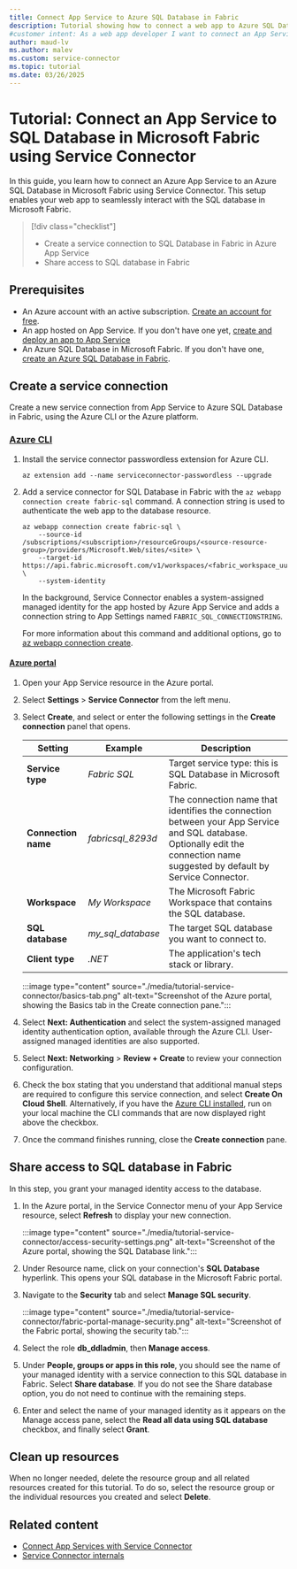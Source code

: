 ```yaml
---
title: Connect App Service to Azure SQL Database in Fabric
description: Tutorial showing how to connect a web app to Azure SQL Database in Microsoft Fabric using Service Connector
#customer intent: As a web app developer I want to connect an App Service resource to Azure SQL Database in Fabric so that my app can reach the SQL database in Microsoft Fabric.
author: maud-lv
ms.author: malev
ms.custom: service-connector
ms.topic: tutorial
ms.date: 03/26/2025
---
```


# Tutorial: Connect an App Service to SQL Database in Microsoft Fabric using Service Connector

In this guide, you learn how to connect an Azure App Service to an Azure SQL Database in Microsoft Fabric using Service Connector. This setup enables your web app to seamlessly interact with the SQL database in Microsoft Fabric.

> [!div class="checklist"]
> * Create a service connection to SQL Database in Fabric in Azure App Service
> * Share access to SQL database in Fabric

## Prerequisites

* An Azure account with an active subscription. [Create an account for free](https://azure.microsoft.com/free).
* An app hosted on App Service. If you don't have one yet, [create and deploy an app to App Service](/azure/app-service/quickstart-dotnetcore)
* An Azure SQL Database in Microsoft Fabric. If you don't have one, [create an Azure SQL Database in Fabric](./create.md).

## Create a service connection

Create a new service connection from App Service to Azure SQL Database in Fabric, using the Azure CLI or the Azure platform.

### [Azure CLI](#tab/azure-cli)

1. Install the service connector passwordless extension for Azure CLI.

    ```azurecli
    az extension add --name serviceconnector-passwordless --upgrade
    ```

1. Add a service connector for SQL Database in Fabric with the `az webapp connection create fabric-sql` command. A connection string is used to authenticate the web app to the database resource.

    ```azurecli
    az webapp connection create fabric-sql \
        --source-id /subscriptions/<subscription>/resourceGroups/<source-resource-group>/providers/Microsoft.Web/sites/<site> \
        --target-id https://api.fabric.microsoft.com/v1/workspaces/<fabric_workspace_uuid>/SqlDatabases/<fabric_sql_db_uuid> \
        --system-identity
    ```

    In the background, Service Connector enables a system-assigned managed identity for the app hosted by Azure App Service and adds a connection string to App Settings named `FABRIC_SQL_CONNECTIONSTRING`.

    For more information about this command and additional options, go to [az webapp connection create](/cli/azure/webapp/connection/create#az-webapp-connection-create-postgres-flexible).

#### [Azure portal](#tab/az-portal)

1. Open your App Service resource in the Azure portal.
1. Select **Settings** > **Service Connector** from the left menu.
2. Select **Create**, and select or enter the following settings in the **Create connection** panel that opens.

    | Setting             | Example           | Description                                                                                                                                               |
    |---------------------|-------------------|-----------------------------------------------------------------------------------------------------------------------------------------------------------|
    | **Service type**    | *Fabric SQL*      | Target service type: this is SQL Database in Microsoft Fabric. |
    | **Connection name** | *fabricsql_8293d* | The connection name that identifies the connection between your App Service and SQL database. Optionally edit the connection name suggested by default by Service Connector. |
    | **Workspace**       | *My Workspace*    | The Microsoft Fabric Workspace that contains the SQL database.                                                                                            |
    | **SQL database**    | *my_sql_database* | The target SQL database you want to connect to.                                                                                                           |
    | **Client type**     | *.NET*            | The application's tech stack or library.                                                                                                                  |
        
    :::image type="content" source="./media/tutorial-service-connector/basics-tab.png" alt-text="Screenshot of the Azure portal, showing the Basics tab in the Create connection pane.":::

1. Select **Next: Authentication** and select the system-assigned managed identity authentication option, available through the Azure CLI. User-assigned managed identities are also supported.
1. Select **Next: Networking** > **Review + Create** to review your connection configuration.
1. Check the box stating that you understand that additional manual steps are required to configure this service connection, and select **Create On Cloud Shell**. Alternatively, if you have the [Azure CLI installed](/azure/install-azure-cli-windows), run on your local machine the CLI commands that are now displayed right above the checkbox.
1. Once the command finishes running, close the **Create connection** pane.

## Share access to SQL database in Fabric

In this step, you grant your managed identity access to the database.

1. In the Azure portal, in the Service Connector menu of your App Service resource, select **Refresh** to display your new connection.

    :::image type="content" source="./media/tutorial-service-connector/access-security-settings.png" alt-text="Screenshot of the Azure portal, showing the SQL Database link.":::

1. Under Resource name, click on your connection's **SQL Database** hyperlink. This opens your SQL database in the Microsoft Fabric portal.

1. Navigate to the **Security** tab and select **Manage SQL security**.

    :::image type="content" source="./media/tutorial-service-connector/fabric-portal-manage-security.png" alt-text="Screenshot of the Fabric portal, showing the security tab.":::

1. Select the role **db_ddladmin**, then **Manage access**.
1. Under **People, groups or apps in this role**, you should see the name of your managed identity with a service connection to this SQL database in Fabric. Select **Share database**. If you do not see the Share database option, you do not need to continue with the remaining steps.
1. Enter and select the name of your managed identity as it appears on the Manage access pane, select the **Read all data using SQL database** checkbox, and finally select **Grant**.

## Clean up resources

When no longer needed, delete the resource group and all related resources created for this tutorial. To do so, select the resource group or the individual resources you created and select **Delete**.

## Related content

- [Connect App Services with Service Connector](/azure/service-connector/quickstart-portal-app-service-connection)
- [Service Connector internals](/azure/service-connector/concept-service-connector-internals) <!--to be replaced with new SQL Fabric article in azure-docs-pr repo when feature documentation is released-->
